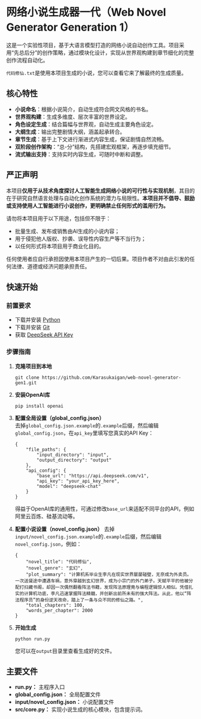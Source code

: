 # 网络小说生成器一代（Web Novel Generator Generation 1）

这是一个实验性项目，基于大语言模型打造的网络小说自动创作工具。项目采用“先总后分”的创作策略，通过模块化设计，实现从世界观构建到章节细化的完整创作流程自动化。

`代码修仙.txt`是使用本项目生成的小说，您可以查看它来了解最终的生成质量。

## 核心特性

- **小说命名**：根据小说简介，自动生成符合网文风格的书名。
- **世界观构建**：生成多维度、层次丰富的世界设定。
- **角色设定生成**：结合篇幅与世界观，自动生成主要角色设定。
- **大纲生成**：输出完整剧情大纲，涵盖起承转合。
- **章节生成**：基于上下文进行渐进式内容生成，保证剧情自然流畅。
- **双阶段创作架构**：“总-分”结构，先搭建宏观框架，再逐步填充细节。
- **流式输出支持**：支持实时内容生成，可随时中断和调整。

## 严正声明

本项目**仅用于从技术角度探讨人工智能生成网络小说的可行性与实现机制**，其目的在于研究自然语言处理与自动化创作系统的潜力与局限性。**本项目并不倡导、鼓励或支持使用人工智能进行小说创作，更明确禁止任何形式的滥用行为。**

请勿将本项目用于以下用途，包括但不限于：

- 批量生成、发布或销售由AI生成的小说内容；
- 用于侵犯他人版权、抄袭、误导性内容生产等不当行为；
- 以任何形式将本项目用于商业化目的。

任何使用者应自行承担因使用本项目产生的一切后果。项目作者不对由此引发的任何法律、道德或经济问题承担责任。

## 快速开始

### 前置要求

- 下载并安装 [Python](https://www.python.org/downloads/)
- 下载并安装 [Git](https://git-scm.com/downloads)
- 获取 [DeepSeek API Key](https://www.deepseek.com/)

### 步骤指南

1. **克隆项目到本地**
    ```
    git clone https://github.com/Karasukaigan/web-novel-generator-gen1.git
    ```

2. **安装OpenAI库**
    ```
    pip install openai
    ```

3. **配置全局设置（global_config.json）**  
    去掉`global_config.json.example`的`.example`后缀，然后编辑`global_config.json`，在`api_key`里填写您真实的API Key：  
    ```
    {
        "file_paths": {
            "input_directory": "input",
            "output_directory": "output"
        },
        "api_config": {
            "base_url": "https://api.deepseek.com/v1",
            "api_key": "your_api_key_here",
            "model": "deepseek-chat"
        }
    }
    ```
    得益于OpenAI库的通用性，可通过修改`base_url`来适配不同平台的API，例如阿里云百炼、硅基流动等。

4. **配置小说设置（novel_config.json）**
    去掉`input/novel_config.json.example`的`.example`后缀，然后编辑`novel_config.json`，例如： 
    ```
    {
        "novel_title": "代码修仙",
        "novel_genre": "玄幻",
        "plot_summary": "计算机系毕业生李凡在现实世界屡屡碰壁，无奈成为外卖员。一次送餐途中遭遇车祸，意外穿越到玄幻世界，成为小宗门的外门弟子。天赋平平的他被分配打扫藏书阁，却因一次偶然翻看阵法书籍，发现阵法原理竟与编程逻辑惊人相似。凭借扎实的计算机功底，李凡迅速掌握阵法精髓，并创新出前所未有的强大阵法。从此，他以“阵法程序员”的身份逆天改命，踏上了一条与众不同的修仙之路。",
        "total_chapters": 100,
        "words_per_chapter": 2000
    }
    ```

5. **开始生成**
    ```
    python run.py
    ```
    您可以在`output`目录里查看生成好的文件。

## 主要文件

- **run.py：** 主程序入口
- **global_config.json：** 全局配置文件
- **input/novel_config.json：** 小说配置文件
- **src/core.py：** 实现小说生成的核心模块，包含提示词。
